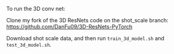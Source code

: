 To run the 3D conv net:

Clone my fork of the 3D ResNets code on the shot_scale branch:
https://github.com/DanFu09/3D-ResNets-PyTorch

Download shot scale data, and then run `train_3d_model.sh` and `test_3d_model.sh`.
